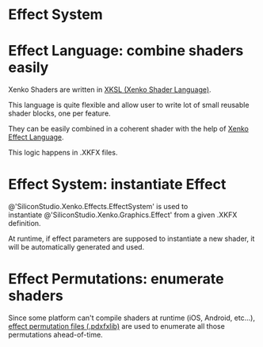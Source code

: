 # Effect System

# Effect Language: combine shaders easily

Xenko Shaders are written in [XKSL (Xenko Shader Language)](../shading-language/index.md).

This language is quite flexible and allow user to write lot of small reusable shader blocks, one per feature.

They can be easily combined in a coherent shader with the help of [Xenko Effect Language](effect-language.md).

This logic happens in .XKFX files.

# Effect System: instantiate Effect

@'SiliconStudio.Xenko.Effects.EffectSystem' is used to instantiate @'SiliconStudio.Xenko.Graphics.Effect' from a given .XKFX definition.

At runtime, if effect parameters are supposed to instantiate a new shader, it will be automatically generated and used.

# Effect Permutations: enumerate shaders

Since some platform can't compile shaders at runtime (iOS, Android, etc...), [effect permutation files (.pdxfxlib)](effect-permutations.md) are used to enumerate all those permutations ahead-of-time.


